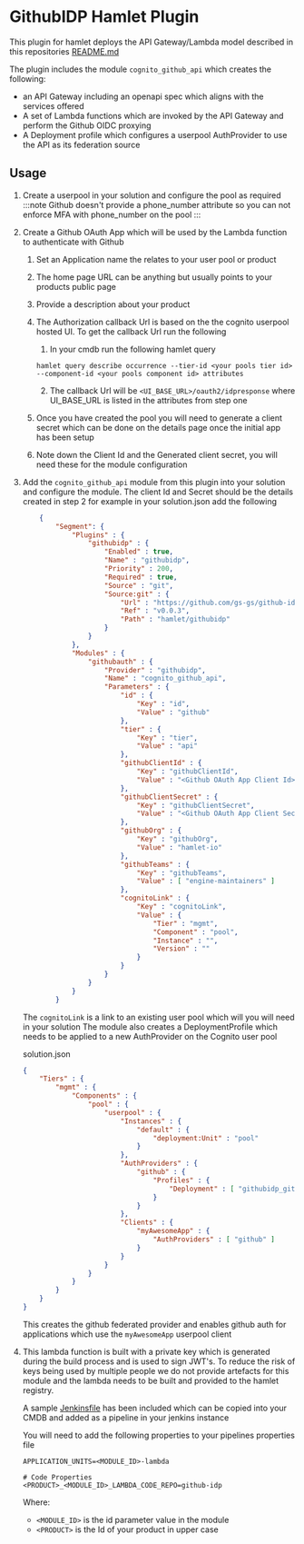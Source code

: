 # GithubIDP Hamlet Plugin

This plugin for hamlet deploys the API Gateway/Lambda model described in this repositories [README.md](../../README.md)

The plugin includes the module `cognito_github_api` which creates the following:

- an API Gateway including an openapi spec which aligns with the services offered
- A set of Lambda functions which are invoked by the API Gateway and perform the Github OIDC proxying
- A Deployment profile which configures a userpool AuthProvider to use the API as its federation source

## Usage

1. Create a userpool in your solution and configure the pool as required
    :::note
    Github doesn't provide a phone_number attribute so you can not enforce MFA with phone_number on the pool
    :::
2. Create a Github OAuth App which will be used by the Lambda function to authenticate with Github
    1. Set an Application name the relates to your user pool or product
    2. The home page URL can be anything but usually points to your products public page
    3. Provide a description about your product
    4. The Authorization callback Url is based on the the cognito userpool hosted UI. To get the callback Url run the following
        1. In your cmdb run the following hamlet query

        ```
        hamlet query describe occurrence --tier-id <your pools tier id> --component-id <your pools component id> attributes
        ```

        2. The callback Url will be `<UI_BASE_URL>/oauth2/idpresponse` where UI_BASE_URL is listed in the attributes from step one
    4. Once you have created the pool you will need to generate a client secret which can be done on the details page once the initial app has been setup
    5. Note down the Client Id and the Generated client secret, you will need these for the module configuration
3. Add the `cognito_github_api` module from this plugin into your solution and configure the module. The client Id and Secret should be the details created in step 2
    for example in your solution.json add the following

    ```json
        {
            "Segment": {
                "Plugins" : {
                    "githubidp" : {
                        "Enabled" : true,
                        "Name" : "githubidp",
                        "Priority" : 200,
                        "Required" : true,
                        "Source" : "git",
                        "Source:git" : {
                            "Url" : "https://github.com/gs-gs/github-idp",
                            "Ref" : "v0.0.3",
                            "Path" : "hamlet/githubidp"
                        }
                    }
                },
                "Modules" : {
                    "githubauth" : {
                        "Provider" : "githubidp",
                        "Name" : "cognito_github_api",
                        "Parameters" : {
                            "id" : {
                                "Key" : "id",
                                "Value" : "github"
                            },
                            "tier" : {
                                "Key" : "tier",
                                "Value" : "api"
                            },
                            "githubClientId" : {
                                "Key" : "githubClientId",
                                "Value" : "<Github OAuth App Client Id>"
                            },
                            "githubClientSecret" : {
                                "Key" : "githubClientSecret",
                                "Value" : "<Github OAuth App Client Secret>"
                            },
                            "githubOrg" : {
                                "Key" : "githubOrg",
                                "Value" : "hamlet-io"
                            },
                            "githubTeams" : {
                                "Key" : "githubTeams",
                                "Value" : [ "engine-maintainers" ]
                            },
                            "cognitoLink" : {
                                "Key" : "cognitoLink",
                                "Value" : {
                                    "Tier" : "mgmt",
                                    "Component" : "pool",
                                    "Instance" : "",
                                    "Version" : ""
                                }
                            }
                        }
                    }
                }
            }
    ```
    The `cognitoLink` is a link to an existing user pool which will you will need in your solution
    The module also creates a DeploymentProfile which needs to be applied to a new AuthProvider on the Cognito user pool

    solution.json
    ```json
    {
        "Tiers" : {
            "mgmt" : {
                "Components" : {
                    "pool" : {
                        "userpool" : {
                            "Instances" : {
                                "default" : {
                                    "deployment:Unit" : "pool"
                                }
                            },
                            "AuthProviders" : {
                                "github" : {
                                    "Profiles" : {
                                        "Deployment" : [ "githubidp_githubprovider"]
                                    }
                                }
                            },
                            "Clients" : {
                                "myAwesomeApp" : {
                                    "AuthProviders" : [ "github" ]
                                }
                            }
                        }
                    }
                }
            }
        }
    }

    ```

    This creates the github federated provider and enables github auth for applications which use the `myAwesomeApp` userpool client

4. This lambda function is built with a private key which is generated during the build process and is used to sign JWT's.
    To reduce the risk of keys being used by multiple people we do not provide artefacts for this module and the lambda needs to be built and provided to the hamlet registry.

    A sample [Jenkinsfile](../pipelines/Jenkinsfile-example) has been included which can be copied into your CMDB and added as a pipeline in your jenkins instance

    You will need to add the following properties to your pipelines properties file

    ```
    APPLICATION_UNITS=<MODULE_ID>-lambda

    # Code Properties
    <PRODUCT>_<MODULE_ID>_LAMBDA_CODE_REPO=github-idp
    ```

    Where:
      - `<MODULE_ID>` is the id parameter value in the module
      - `<PRODUCT>` is the Id of your product in upper case
